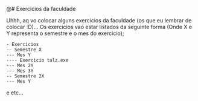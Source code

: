 @# Exercicios da faculdade

Uhhh, aq vo colocar alguns exercicios da faculdade (os que eu lembrar de colocar :D)...
Os exercicios vao estar listados da seguinte forma (Onde X e Y representa o semestre e o mes do exercicio);
```
- Exercicios
-- Semestre X 
--- Mes Y
---- Exercicio talz.exe
--- Mes 2Y
--- Mes 3Y
-- Semestre 2X
--- Mes Y
```
e etc...
